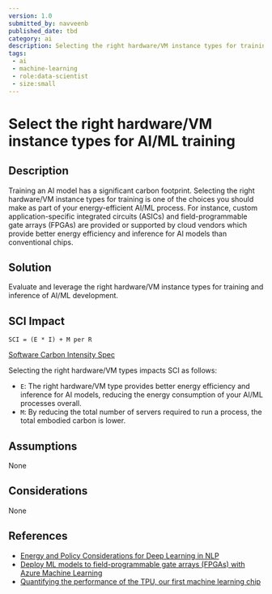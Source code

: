 ```yaml
---
version: 1.0
submitted_by: navveenb
published_date: tbd
category: ai
description: Selecting the right hardware/VM instance types for training is one of the choices you should make as part of your energy-efficient AI/ML process.
tags: 
 - ai
 - machine-learning
 - role:data-scientist
 - size:small
---
```


# Select the right hardware/VM instance types for AI/ML training 

## Description
Training an AI model has a significant carbon footprint. Selecting the right hardware/VM instance types for training is one of the choices you should make as part of your energy-efficient AI/ML process. For instance, custom application-specific integrated circuits (ASICs) and field-programmable gate arrays (FPGAs) are provided or supported by cloud vendors which provide better energy efficiency and inference for AI models than conventional chips. 


## Solution
Evaluate and leverage the right hardware/VM instance types for training and inference of AI/ML development.

## SCI Impact
`SCI = (E * I) + M per R`

[Software Carbon Intensity Spec](https://grnsft.org/sci)

Selecting the right hardware/VM types impacts SCI as follows:
- `E`: The right hardware/VM type provides better energy efficiency and inference for AI models, reducing the energy consumption of your AI/ML processes overall.
- `M`: By reducing the total number of servers required to run a process, the total embodied carbon is lower.

## Assumptions
None 

## Considerations
None

## References
- [Energy and Policy Considerations for Deep Learning in NLP](https://arxiv.org/pdf/1906.02243.pdf)
- [Deploy ML models to field-programmable gate arrays (FPGAs) with Azure Machine Learning](https://learn.microsoft.com/en-us/azure/machine-learning/v1/how-to-deploy-fpga-web-service)
- [Quantifying the performance of the TPU, our first machine learning chip](https://cloud.google.com/blog/products/gcp/quantifying-the-performance-of-the-tpu-our-first-machine-learning-chip)
